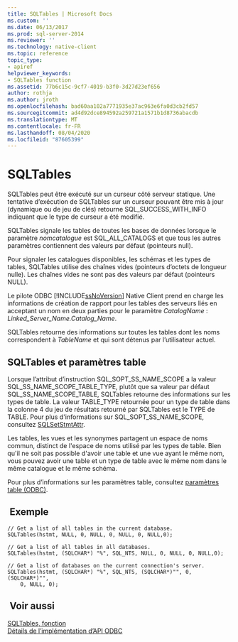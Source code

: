 ```yaml
---
title: SQLTables | Microsoft Docs
ms.custom: ''
ms.date: 06/13/2017
ms.prod: sql-server-2014
ms.reviewer: ''
ms.technology: native-client
ms.topic: reference
topic_type:
- apiref
helpviewer_keywords:
- SQLTables function
ms.assetid: 77b6c15c-9cf7-4019-b3f0-3d27d23ef656
author: rothja
ms.author: jroth
ms.openlocfilehash: bad60aa102a7771935e37ac963e6fa0d3cb2fd57
ms.sourcegitcommit: ad4d92dce894592a259721a1571b1d8736abacdb
ms.translationtype: MT
ms.contentlocale: fr-FR
ms.lasthandoff: 08/04/2020
ms.locfileid: "87605399"
---
```

# <a name="sqltables"></a>SQLTables
  SQLTables peut être exécuté sur un curseur côté serveur statique. Une tentative d’exécution de SQLTables sur un curseur pouvant être mis à jour (dynamique ou de jeu de clés) retourne SQL_SUCCESS_WITH_INFO indiquant que le type de curseur a été modifié.  
  
 SQLTables signale les tables de toutes les bases de données lorsque le paramètre *nomcatalogue* est SQL_ALL_CATALOGS et que tous les autres paramètres contiennent des valeurs par défaut (pointeurs null).  
  
 Pour signaler les catalogues disponibles, les schémas et les types de tables, SQLTables utilise des chaînes vides (pointeurs d’octets de longueur nulle). Les chaînes vides ne sont pas des valeurs par défaut (pointeurs NULL).  
  
 Le pilote ODBC [!INCLUDE[ssNoVersion](../../includes/ssnoversion-md.md)] Native Client prend en charge les informations de création de rapport pour les tables des serveurs liés en acceptant un nom en deux parties pour le paramètre *CatalogName* : *Linked_Server_Name.Catalog_Name*.  
  
 SQLTables retourne des informations sur toutes les tables dont les noms correspondent à *TableName* et qui sont détenus par l’utilisateur actuel.  
  
## <a name="sqltables-and-table-valued-parameters"></a>SQLTables et paramètres table  
 Lorsque l’attribut d’instruction SQL_SOPT_SS_NAME_SCOPE a la valeur SQL_SS_NAME_SCOPE_TABLE_TYPE, plutôt que sa valeur par défaut SQL_SS_NAME_SCOPE_TABLE, SQLTables retourne des informations sur les types de table. La valeur TABLE_TYPE retournée pour un type de table dans la colonne 4 du jeu de résultats retourné par SQLTables est le TYPE de TABLE. Pour plus d'informations sur SQL_SOPT_SS_NAME_SCOPE, consultez [SQLSetStmtAttr](sqlsetstmtattr.md).  
  
 Les tables, les vues et les synonymes partagent un espace de noms commun, distinct de l'espace de noms utilisé par les types de table. Bien qu'il ne soit pas possible d'avoir une table et une vue ayant le même nom, vous pouvez avoir une table et un type de table avec le même nom dans le même catalogue et le même schéma.  
  
 Pour plus d’informations sur les paramètres table, consultez [paramètres table &#40;ODBC&#41;](../native-client-odbc-table-valued-parameters/table-valued-parameters-odbc.md).  
  
## <a name="example"></a> Exemple  
  
```  
// Get a list of all tables in the current database.  
SQLTables(hstmt, NULL, 0, NULL, 0, NULL, 0, NULL,0);  
  
// Get a list of all tables in all databases.  
SQLTables(hstmt, (SQLCHAR*) "%", SQL_NTS, NULL, 0, NULL, 0, NULL,0);  
  
// Get a list of databases on the current connection's server.  
SQLTables(hstmt, (SQLCHAR*) "%", SQL_NTS, (SQLCHAR*)"", 0, (SQLCHAR*)"",  
    0, NULL, 0);  
```  
  
## <a name="see-also"></a> Voir aussi  
 [SQLTables, fonction](https://go.microsoft.com/fwlink/?LinkId=59374)   
 [Détails de l’implémentation d’API ODBC](odbc-api-implementation-details.md)  
  
  
